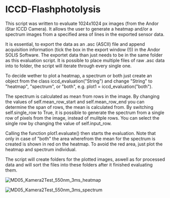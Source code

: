 # ICCD-Flashphotolysis

This script was written to evaluate 1024x1024 px images (from the Andor iStar ICCD Camera).
It allows the user to generate a heatmap and/or a spectrum images from a specified area of lines in the exported sensor data.

It is essential, to export the data as an .asc (ASCII) file and append acquisition information (tick the box in the export window (!)) in the Andor SOLIS Software. 
The exportet data than just needs to be in the same folder as this evaluation script. It is possible to place multiple files of raw .asc data into to folder, the script will iterate through every single one.

To decide wether to plot a heatmap, a spectrum or both just create an object from the class iccd_evaluation("String") and change "String" to "heatmap", "spectrum", or "both", e.g. plot1 = iccd_evaluation("both").

The spectrum is calculated as mean from rows in the image. By changing the values of self.mean_row_start and self.mean_row_end you can determine the span of rows, the  mean is calculated from.
By switching self.single_row to True, it is possible to generate the spectrum from a single row of pixels from the image, instead of mulitple rows. You can select the single row by changing the value of self.input_row.

Calling the function plot1.evaluate() then starts the evaluation. Note that only in case of "both" the area wherefrom the mean for the spectrum is created is shown in red on the heatmap. To avoid the red area, just plot the heatmap and spectrum individual. 

The script will create folders for the plotted images, aswell as for processed data and will sort the files into these folders after it finished evaluating them. 


![MD05_Kamera2Test_550nm_3ms_heatmap](https://user-images.githubusercontent.com/42771712/139681285-1a5b1f46-b010-4216-82d8-9e3995aa9dd0.png)

![MD05_Kamera2Test_550nm_3ms_spectrum](https://user-images.githubusercontent.com/42771712/139681283-c81d5039-95d3-4238-a660-e134d28a68f5.png)
